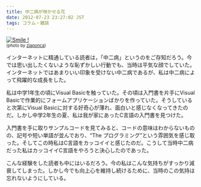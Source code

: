 ```yaml
---
title: 中二病が咲かせる花
date: 2012-07-23 23:27:02 JST
tags: コラム・雑談
---
```


[![Smile !](http://farm6.staticflickr.com/5012/5450487239_2ee749f5d5.jpg)](http://www.flickr.com/photos/ziaponca/5450487239/)  
<span style="font-size: 80%">(photo by <a href="http://www.flickr.com/photos/ziaponca/">ziaponca</a>)</span>

インターネットに精通している読者は，「中二病」というのをご存知だろう。今では思い出したくないような恥ずかしい行動でも、当時は平気な顔でしていた。インターネットではあまりいい印象を受けない中二病であるが、私は中二病によって飛躍的な成長をした。

私は中学1年生の頃にVisual Basicを触っていた。その頃は入門書を片手にVisual Basicで作業的にフォームアプリケーションばかりを作っていた。そうしていると次第にVisual Basicに対する好奇心が薄れ、面白いと感じなくなってきたのだ。しかし中学2年生の夏、私は我が家にあったC言語の入門書を見つけた。

入門書を手に取りサンプルコードを見てみると、コードの意味はわからないものの、記号や短い単語が並んでおり、“The プログラミング”という雰囲気を感じ取った。そしてこの時私はC言語をカッコイイと感じたのだ。こうして当時中二病だった私はカッコイイC言語をやろうと決心したのであった。

こんな経験をした読者も中にはいるだろう。今の私はこんな気持ちがすっかり減衰してしまった。しかし今でも向上心を維持し続けるために、当時のこの気持は忘れないようにしている。

